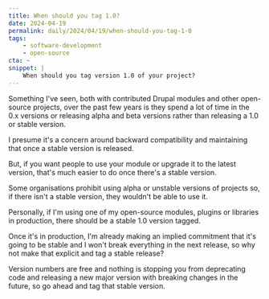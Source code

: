```yaml
---
title: When should you tag 1.0?
date: 2024-04-19
permalink: daily/2024/04/19/when-should-you-tag-1-0
tags:
    - software-development
    - open-source
cta: ~
snippet: |
    When should you tag version 1.0 of your project?
---
```


Something I've seen, both with contributed Drupal modules and other open-source projects, over the past few years is they spend a lot of time in the 0.x versions or releasing alpha and beta versions rather than releasing a 1.0 or stable version.

I presume it's a concern around backward compatibility and maintaining that once a stable version is released.

But, if you want people to use your module or upgrade it to the latest version, that's much easier to do once there's a stable version.

Some organisations prohibit using alpha or unstable versions of projects so, if there isn't a stable version, they wouldn't be able to use it.

Personally, if I'm using one of my open-source modules, plugins or libraries in production, there should be a stable 1.0 version tagged.

Once it's in production, I'm already making an implied commitment that it's going to be stable and I won't break everything in the next release, so why not make that explicit and tag a stable release?

Version numbers are free and nothing is stopping you from deprecating code and releasing a new major version with breaking changes in the future, so go ahead and tag that stable version.
